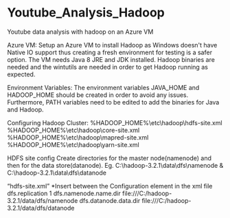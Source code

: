 # Youtube_Analysis_Hadoop
Youtube data analysis with hadoop on an Azure VM

Azure VM:
Setup an Azure VM to install Hadoop as Windows doesn't have Native IO support thus creating a fresh environment for testing is a safer option. The VM needs Java 8 JRE and JDK installed. Hadoop binaries are needed and the wintutils are needed in order to get Hadoop running as expected. 

Environment Variables:
The environment variables JAVA_HOME and HADOOP_HOME should be created in order to avoid any issues. Furthermore, PATH variables need to be edited to add the binaries for Java and Hadoop.

Configuring Hadoop Cluster:
%HADOOP_HOME%\etc\hadoop\hdfs-site.xml
%HADOOP_HOME%\etc\hadoop\core-site.xml
%HADOOP_HOME%\etc\hadoop\mapred-site.xml
%HADOOP_HOME%\etc\hadoop\yarn-site.xml

HDFS site config
Create directories for the master node(namenode) and then for the data store(datanode).
Eg. C:\hadoop-3.2.1\data\dfs\namenode & C:\hadoop-3.2.1\data\dfs\datanode

“hdfs-site.xml”
*Insert between the Configuration element in the xml file
<property>
<name>dfs.replication</name>
<value>1</value>
</property>
<property>
<name>dfs.namenode.name.dir</name>
<value>file:///C:/hadoop-3.2.1/data/dfs/namenode</value>
</property>
<property>
<name>dfs.datanode.data.dir</name>
<value>file:///C:/hadoop-3.2.1/data/dfs/datanode</value>
</property>
